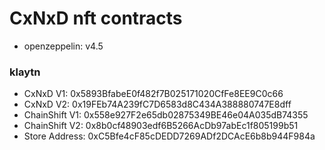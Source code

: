 # CxNxD nft contracts

- openzeppelin: v4.5

### klaytn
- CxNxD V1: 0x5893BfabeE0f482f7B025171020CfFe8EE9C0c66
- CxNxD V2: 0x19FEb74A239fC7D6583d8C434A388880747E8dff
- ChainShift V1: 0x558e927F2e65db02875349BE46e04A035dB74355
- ChainShift V2: 0x8b0cf48903edf6B5266AcDb97abEc1f805199b51
- Store Address: 0xC5Bfe4cF85cDEDD7269ADf2DCAcE6b8b944F984a
